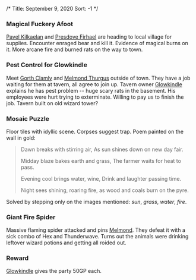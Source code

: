/*
Title: September 9, 2020
Sort: -1
*/

### Magical Fuckery Afoot

[Pavel Kilkaelan](%base_url%/players/pavel-kilkaelan) and [Presdove Firhael](%base_url%/players/presdove-firhael) are heading to local village for supplies. Encounter enraged bear and kill it. Evidence of magical burns on it. More arcane fire and burned rats on the way to town.

### Pest Control for Glowkindle

Meet [Gorth Clamly](%base_url%/players/gorth-clamly) and [Melmond Thurgus](%base_url%/players/melmond-thurgus) outside of town. They have a job waiting for them at tavern, all agree to join up. Tavern owner [Glowkindle](%base_url%/people/glowkindle) explains he has pest problem -- huge scary rats in the basement. His employees were hurt trying to exterminate. Willing to pay us to finish the job. Tavern built on old wizard tower?

### Mosaic Puzzle

Floor tiles with idyllic scene. Corpses suggest trap. Poem painted on the wall in gold:

> Dawn breaks with stirring air,
> As sun shines down on new day fair.
>
> Midday blaze bakes earth and grass,
> The farmer waits for heat to pass.
>
> Evening cool brings water, wine,
> Drink and laughter passing time.
>
> Night sees shining, roaring fire,
> as wood and coals burn on the pyre.

Solved by stepping only on the images mentioned: _sun_, _grass_, _water_, _fire_.

### Giant Fire Spider

Massive flaming spider attacked and pins [Melmond](%base_url%/players/melmond-thurgus). They defeat it with a sick combo of Hex and Thunderwave. Turns out the animals were drinking leftover wizard potions and getting all roided out.

### Reward

[Glowkindle](%base_url%/people/glowkindle) gives the party 50GP each.
